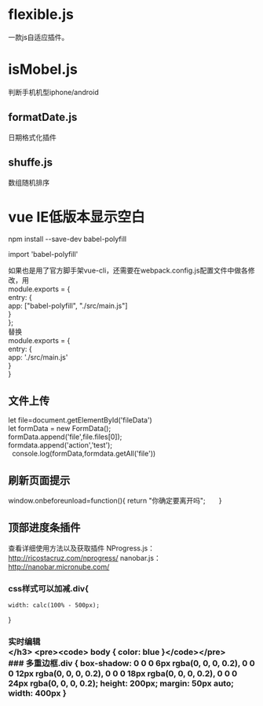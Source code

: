 # flexible.js
一款js自适应插件。
# isMobel.js
判断手机机型iphone/android
## formatDate.js
日期格式化插件
## shuffe.js
数组随机排序
# vue IE低版本显示空白
npm install --save-dev babel-polyfill

import 'babel-polyfill'

如果也是用了官方脚手架vue-cli，还需要在webpack.config.js配置文件中做各修改，用<br>
module.exports = {  <br>
  entry: {    <br>
    app: ["babel-polyfill", "./src/main.js"]<br>
  }<br>
};<br>
替换<br>
module.exports = {<br>
    entry: {<br>
    app: './src/main.js'<br>
    }<br>
}

## 文件上传
let file=document.getElementById('fileData')<br>
   let formData = new FormData();<br>
   formData.append('file',file.files[0]);<br>
   formdata.append('action','test');<br>
   console.log(formData,formdata.getAll('file'))<br>
## 刷新页面提示
window.onbeforeunload=function(){
            return "你确定要离开吗";
        }
## 顶部进度条插件
查看详细使用方法以及获取插件
NProgress.js：http://ricostacruz.com/nprogress/
nanobar.js：http://nanobar.micronube.com/

### css样式可以加减.div{
    width: calc(100% - 500px);
}
### 实时编辑<style style="display:block" contentEditable>
            body { color: blue }
</style>
### 多重边框.div {
    box-shadow: 0 0 0 6px rgba(0, 0, 0, 0.2), 0 0 0 12px rgba(0, 0, 0, 0.2), 0 0 0 18px rgba(0, 0, 0, 0.2), 0 0 0 24px rgba(0, 0, 0, 0.2);
    height: 200px;
    margin: 50px auto;
    width: 400px
}
